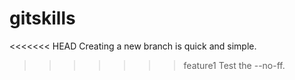 # gitskills
<<<<<<< HEAD
Creating a new branch is quick and simple.
>>>>>>> feature1
Test the --no-ff.
